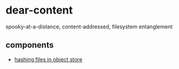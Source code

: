 # dear-content

spooky-at-a-distance, content-addressed, filesystem entanglement

## components
- [hashing files in object store](http://github.com/filwisher/digestif)
